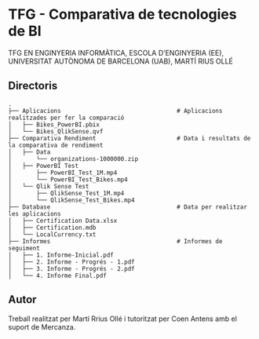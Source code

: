 # TFG - Comparativa de tecnologies de BI

TFG EN ENGINYERIA INFORMÀTICA, ESCOLA D’ENGINYERIA (EE), UNIVERSITAT AUTÒNOMA DE BARCELONA (UAB), MARTÍ RIUS OLLÉ

## Directoris

    .
    ├── Aplicacions                                 # Aplicacions realitzades per fer la comparació
    │   ├── Bikes_PowerBI.pbix         
    │   └── Bikes_QlikSense.qvf               
    ├── Comparativa Rendiment                       # Data i resultats de la comparativa de rendiment
    │   ├── Data                                  
    │       └── organizations-1000000.zip         
    │   ├── PowerBI Test     
    │       ├── PowerBI_Test_1M.mp4 
    │       └── PowerBI_Test_Bikes.mp4
    │   └── Qlik Sense Test 
    │       ├── QlikSense_Test_1M.mp4 
    │       └── QlikSense_Test_Bikes.mp4
    ├── Database                                    # Data per realitzar les aplicacions
    │   ├── Certification Data.xlsx  
    │   ├── Certification.mdb
    │   └── LocalCurrency.txt 
    ├── Informes                                    # Informes de seguiment
    │   ├── 1. Informe-Inicial.pdf  
    │   ├── 2. Informe - Progrés - 1.pdf
    │   ├── 3. Informe - Progrés - 2.pdf
    │   └── 4. Informe Final.pdf 

## Autor

Treball realitzat per Martí Rrius Ollé i tutoritzat per Coen Antens amb el suport de Mercanza.
